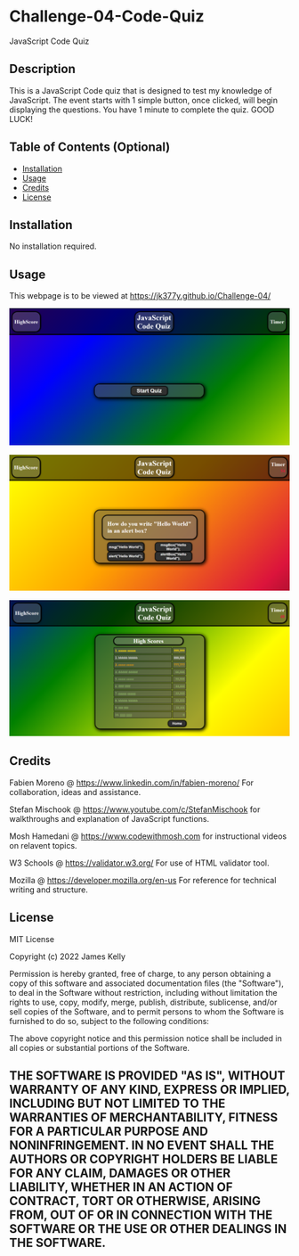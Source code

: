 # Challenge-04-Code-Quiz

JavaScript Code Quiz

## Description

This is a JavaScript Code quiz that is designed to test my knowledge of JavaScript.  The event starts with 1 simple button, once clicked, will begin displaying the questions.  You have 1 minute to complete the quiz.  GOOD LUCK!


## Table of Contents (Optional)

- [Installation](#installation)
- [Usage](#usage)
- [Credits](#credits)
- [License](#license)


## Installation

No installation required.


## Usage

This webpage is to be viewed at https://jk377y.github.io/Challenge-04/ 

![screenshot of the homepage](./assets/images/javascript_code_quiz.PNG)


![screenshot of the quizcard and timer](./assets/images/quiz_card_timer.PNG)


![screenshot of the scoreboard](./assets/images/scoreboard.PNG)



## Credits

Fabien Moreno @ https://www.linkedin.com/in/fabien-moreno/
For collaboration, ideas and assistance.

Stefan Mischook @ https://www.youtube.com/c/StefanMischook for walkthroughs and explanation of JavaScript functions.

Mosh Hamedani @ https://www.codewithmosh.com for instructional videos on relavent topics.

W3 Schools @ https://validator.w3.org/ For use of HTML validator tool.

Mozilla @ https://developer.mozilla.org/en-us For reference for technical writing and structure.


## License

MIT License

Copyright (c) 2022 James Kelly

Permission is hereby granted, free of charge, to any person obtaining a copy of this software and associated documentation files (the "Software"), to deal in the Software without restriction, including without limitation the rights to use, copy, modify, merge, publish, distribute, sublicense, and/or sell copies of the Software, and to permit persons to whom the Software is furnished to do so, subject to the following conditions:

The above copyright notice and this permission notice shall be included in all copies or substantial portions of the Software.

THE SOFTWARE IS PROVIDED "AS IS", WITHOUT WARRANTY OF ANY KIND, EXPRESS OR IMPLIED, INCLUDING BUT NOT LIMITED TO THE WARRANTIES OF MERCHANTABILITY, FITNESS FOR A PARTICULAR PURPOSE AND NONINFRINGEMENT. IN NO EVENT SHALL THE AUTHORS OR COPYRIGHT HOLDERS BE LIABLE FOR ANY CLAIM, DAMAGES OR OTHER LIABILITY, WHETHER IN AN ACTION OF CONTRACT, TORT OR OTHERWISE, ARISING FROM, OUT OF OR IN CONNECTION WITH THE SOFTWARE OR THE USE OR OTHER DEALINGS IN THE SOFTWARE.
---
